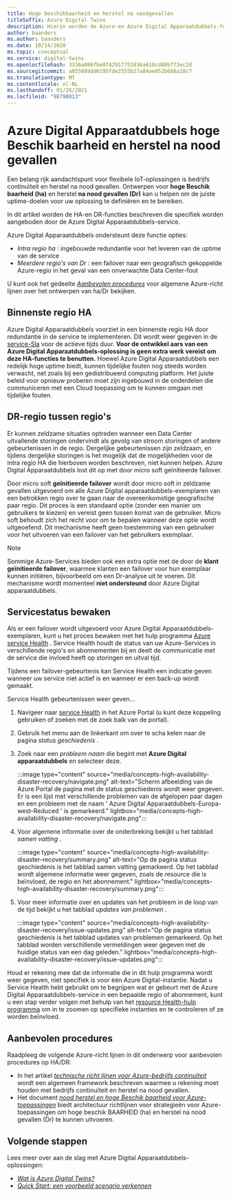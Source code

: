 ```yaml
---
title: Hoge beschikbaarheid en herstel na noodgevallen
titleSuffix: Azure Digital Twins
description: Hierin worden de Azure-en Azure Digital Apparaatdubbels-functies beschreven waarmee u Maxi maal beschik bare Azure IoT-oplossingen kunt bouwen met mogelijkheden voor herstel na nood gevallen.
author: baanders
ms.author: baanders
ms.date: 10/14/2020
ms.topic: conceptual
ms.service: digital-twins
ms.openlocfilehash: 3336a086fbe8f4291f752836a610cd80b773ec2d
ms.sourcegitcommit: a055089dd6195fde2555b27a84ae052b668a18c7
ms.translationtype: MT
ms.contentlocale: nl-NL
ms.lasthandoff: 01/26/2021
ms.locfileid: "98790813"
---
```

# <a name="azure-digital-twins-high-availability-and-disaster-recovery"></a>Azure Digital Apparaatdubbels hoge Beschik baarheid en herstel na nood gevallen

Een belang rijk aandachtspunt voor flexibele IoT-oplossingen is bedrijfs continuïteit en herstel na nood gevallen. Ontwerpen voor **hoge Beschik baarheid (ha)** en herstel **na nood gevallen (Dr)** kan u helpen om de juiste uptime-doelen voor uw oplossing te definiëren en te bereiken.

In dit artikel worden de HA-en DR-functies beschreven die specifiek worden aangeboden door de Azure Digital Apparaatdubbels-service.

Azure Digital Apparaatdubbels ondersteunt deze functie opties:
* *Intra regio ha* : ingebouwde redundantie voor het leveren van de uptime van de service
* *Meerdere regio's van Dr* : een failover naar een geografisch gekoppelde Azure-regio in het geval van een onverwachte Data Center-fout

U kunt ook het gedeelte [*Aanbevolen procedures*](#best-practices) voor algemene Azure-richt lijnen over het ontwerpen van ha/Dr bekijken.

## <a name="intra-region-ha"></a>Binnenste regio HA
 
Azure Digital Apparaatdubbels voorziet in een binnenste regio HA door redundantie in de service te implementeren. Dit wordt weer gegeven in de [service-Sla](https://azure.microsoft.com/support/legal/sla/digital-twins) voor de actieve tijds duur. **Voor de ontwikkel aars van een Azure Digital Apparaatdubbels-oplossing is geen extra werk vereist om deze HA-functies te benutten.** Hoewel Azure Digital Apparaatdubbels een redelijk hoge uptime biedt, kunnen tijdelijke fouten nog steeds worden verwacht, net zoals bij een gedistribueerd computing platform. Het juiste beleid voor opnieuw proberen moet zijn ingebouwd in de onderdelen die communiceren met een Cloud toepassing om te kunnen omgaan met tijdelijke fouten.

## <a name="cross-region-dr"></a>DR-regio tussen regio's

Er kunnen zeldzame situaties optreden wanneer een Data Center uitvallende storingen ondervindt als gevolg van stroom storingen of andere gebeurtenissen in de regio. Dergelijke gebeurtenissen zijn zeldzaam, en tijdens dergelijke storingen is het mogelijk dat de mogelijkheden voor de intra regio HA die hierboven worden beschreven, niet kunnen helpen. Azure Digital Apparaatdubbels lost dit op met door micro soft geïnitieerde failover.

Door micro soft **geïnitieerde failover** wordt door micro soft in zeldzame gevallen uitgevoerd om alle Azure Digital apparaatdubbels-exemplaren van een betrokken regio over te gaan naar de overeenkomstige geografische paar regio. Dit proces is een standaard optie (zonder een manier om gebruikers te kiezen) en vereist geen tussen komst van de gebruiker. Micro soft behoudt zich het recht voor om te bepalen wanneer deze optie wordt uitgeoefend. Dit mechanisme heeft geen toestemming van een gebruiker voor het uitvoeren van een failover van het gebruikers exemplaar.

>[!NOTE]
> Sommige Azure-Services bieden ook een extra optie met de door de **klant geïnitieerde failover**, waarmee klanten een failover voor hun exemplaar kunnen initiëren, bijvoorbeeld om een Dr-analyse uit te voeren. Dit mechanisme wordt momenteel **niet ondersteund** door Azure Digital apparaatdubbels. 

## <a name="monitor-service-health"></a>Servicestatus bewaken

Als er een failover wordt uitgevoerd voor Azure Digital Apparaatdubbels-exemplaren, kunt u het proces bewaken met het hulp programma [Azure service Health](../service-health/service-health-overview.md) . Service Health houdt de status van uw Azure-Services in verschillende regio's en abonnementen bij en deelt de communicatie met de service die invloed heeft op storingen en uitval tijd.

Tijdens een failover-gebeurtenis kan Service Health een indicatie geven wanneer uw service niet actief is en wanneer er een back-up wordt gemaakt.

Service Health gebeurtenissen weer geven...
1. Navigeer naar [service Health](https://portal.azure.com/?feature.customportal=false#blade/Microsoft_Azure_Health/AzureHealthBrowseBlade/serviceIssues) in het Azure Portal (u kunt deze koppeling gebruiken of zoeken met de zoek balk van de portal).
1. Gebruik het menu aan de linkerkant om over te scha kelen naar de pagina *status geschiedenis* .
1. Zoek naar een *probleem naam* die begint met **Azure Digital apparaatdubbels** en selecteer deze.

    :::image type="content" source="media/concepts-high-availability-disaster-recovery/navigate.png" alt-text="Scherm afbeelding van de Azure Portal de pagina met de status geschiedenis wordt weer gegeven. Er is een lijst met verschillende problemen van de afgelopen paar dagen en een probleem met de naam ' Azure Digital Apparaatdubbels-Europa-west-Reduced ' is gemarkeerd." lightbox="media/concepts-high-availability-disaster-recovery/navigate.png":::

1. Voor algemene informatie over de onderbreking bekijkt u het tabblad *samen vatting* .

    :::image type="content" source="media/concepts-high-availability-disaster-recovery/summary.png" alt-text="Op de pagina status geschiedenis is het tabblad samen vatting gemarkeerd. Op het tabblad wordt algemene informatie weer gegeven, zoals de resource die is beïnvloed, de regio en het abonnement." lightbox="media/concepts-high-availability-disaster-recovery/summary.png":::
1. Voor meer informatie over en updates van het probleem in de loop van de tijd bekijkt u het tabblad *updates van problemen* .

    :::image type="content" source="media/concepts-high-availability-disaster-recovery/issue-updates.png" alt-text="Op de pagina status geschiedenis is het tabblad updates van problemen gemarkeerd. Op het tabblad worden verschillende vermeldingen weer gegeven met de huidige status van een dag geleden." lightbox="media/concepts-high-availability-disaster-recovery/issue-updates.png":::


Houd er rekening mee dat de informatie die in dit hulp programma wordt weer gegeven, niet specifiek is voor één Azure Digital-instantie. Nadat u Service Health hebt gebruikt om te begrijpen wat er gebeurt met de Azure Digital Apparaatdubbels-service in een bepaalde regio of abonnement, kunt u een stap verder volgen met behulp van het [resource Health-hulp programma](troubleshoot-resource-health.md) om in te zoomen op specifieke instanties en te controleren of ze worden beïnvloed.

## <a name="best-practices"></a>Aanbevolen procedures

Raadpleeg de volgende Azure-richt lijnen in dit onderwerp voor aanbevolen procedures op HA/DR: 
* In het artikel [*technische richt lijnen voor Azure-bedrijfs continuïteit*](/azure/architecture/framework/resiliency/overview) wordt een algemeen framework beschreven waarmee u rekening moet houden met bedrijfs continuïteit en herstel na nood gevallen. 
* Het document [*nood herstel en hoge Beschik baarheid voor Azure-toepassingen*](/azure/architecture/framework/resiliency/backup-and-recovery) biedt architectuur richtlijnen voor strategieën voor Azure-toepassingen om hoge beschik BAARHEID (ha) en herstel na nood gevallen (Dr) te kunnen uitvoeren.

## <a name="next-steps"></a>Volgende stappen 

Lees meer over aan de slag met Azure Digital Apparaatdubbels-oplossingen:
 
* [*Wat is Azure Digital Twins?*](overview.md)
* [*Quick Start: een voorbeeld scenario verkennen*](quickstart-adt-explorer.md)
